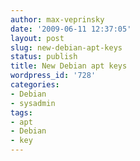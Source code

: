```yaml
---
author: max-veprinsky
date: '2009-06-11 12:37:05'
layout: post
slug: new-debian-apt-keys
status: publish
title: New Debian apt keys
wordpress_id: '728'
categories:
- Debian
- sysadmin
tags:
- apt
- Debian
- key
---
```


